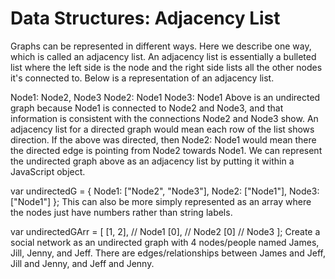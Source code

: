 # Data Structures: Adjacency List


Graphs can be represented in different ways. Here we describe one way, which is called an adjacency list. An adjacency list is essentially a bulleted list where the left side is the node and the right side lists all the other nodes it's connected to. Below is a representation of an adjacency list.

Node1: Node2, Node3
Node2: Node1
Node3: Node1
Above is an undirected graph because Node1 is connected to Node2 and Node3, and that information is consistent with the connections Node2 and Node3 show. An adjacency list for a directed graph would mean each row of the list shows direction. If the above was directed, then Node2: Node1 would mean there the directed edge is pointing from Node2 towards Node1. We can represent the undirected graph above as an adjacency list by putting it within a JavaScript object.

var undirectedG = {
  Node1: ["Node2", "Node3"],
  Node2: ["Node1"],
  Node3: ["Node1"]
};
This can also be more simply represented as an array where the nodes just have numbers rather than string labels.

var undirectedGArr = [
  [1, 2], // Node1
  [0],    // Node2
  [0]     // Node3
];
Create a social network as an undirected graph with 4 nodes/people named James, Jill, Jenny, and Jeff. There are edges/relationships between James and Jeff, Jill and Jenny, and Jeff and Jenny.

